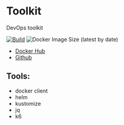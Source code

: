 # Toolkit
DevOps toolkit

[![Build](https://github.com/jkaninda/jenkins/actions/workflows/build.yml/badge.svg)](https://github.com/jkaninda/toolkit/actions/workflows/build.yml)
![Docker Image Size (latest by date)](https://img.shields.io/docker/image-size/jkaninda/toolkit?style=flat-square)

- [Docker Hub](https://hub.docker.com/r/jkaninda/toolkit)
- [Github](https://github.com/jkaninda/toolkit)

## Tools:
- docker client
- helm
- kustomize
- jq
- k6